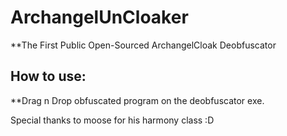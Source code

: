 # ArchangelUnCloaker
 **The First Public Open-Sourced ArchangelCloak Deobfuscator
## How to use:
 **Drag n Drop obfuscated program on the deobfuscator exe.
 
 Special thanks to moose for his harmony class :D
 
 